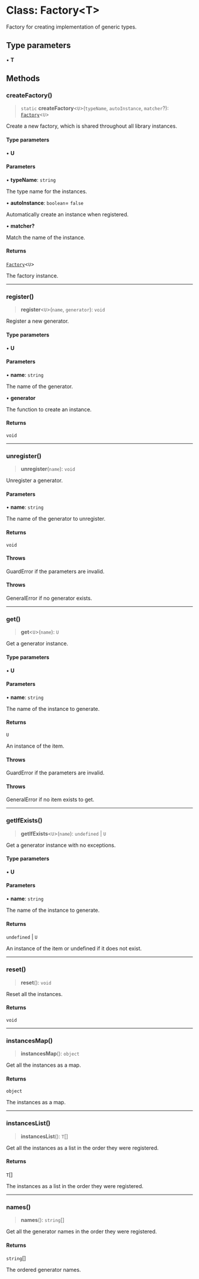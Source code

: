 # Class: Factory\<T\>

Factory for creating implementation of generic types.

## Type parameters

• **T**

## Methods

### createFactory()

> `static` **createFactory**\<`U`\>(`typeName`, `autoInstance`, `matcher`?): [`Factory`](Factory.md)\<`U`\>

Create a new factory, which is shared throughout all library instances.

#### Type parameters

• **U**

#### Parameters

• **typeName**: `string`

The type name for the instances.

• **autoInstance**: `boolean`= `false`

Automatically create an instance when registered.

• **matcher?**

Match the name of the instance.

#### Returns

[`Factory`](Factory.md)\<`U`\>

The factory instance.

***

### register()

> **register**\<`U`\>(`name`, `generator`): `void`

Register a new generator.

#### Type parameters

• **U**

#### Parameters

• **name**: `string`

The name of the generator.

• **generator**

The function to create an instance.

#### Returns

`void`

***

### unregister()

> **unregister**(`name`): `void`

Unregister a generator.

#### Parameters

• **name**: `string`

The name of the generator to unregister.

#### Returns

`void`

#### Throws

GuardError if the parameters are invalid.

#### Throws

GeneralError if no generator exists.

***

### get()

> **get**\<`U`\>(`name`): `U`

Get a generator instance.

#### Type parameters

• **U**

#### Parameters

• **name**: `string`

The name of the instance to generate.

#### Returns

`U`

An instance of the item.

#### Throws

GuardError if the parameters are invalid.

#### Throws

GeneralError if no item exists to get.

***

### getIfExists()

> **getIfExists**\<`U`\>(`name`): `undefined` \| `U`

Get a generator instance with no exceptions.

#### Type parameters

• **U**

#### Parameters

• **name**: `string`

The name of the instance to generate.

#### Returns

`undefined` \| `U`

An instance of the item or undefined if it does not exist.

***

### reset()

> **reset**(): `void`

Reset all the instances.

#### Returns

`void`

***

### instancesMap()

> **instancesMap**(): `object`

Get all the instances as a map.

#### Returns

`object`

The instances as a map.

***

### instancesList()

> **instancesList**(): `T`[]

Get all the instances as a list in the order they were registered.

#### Returns

`T`[]

The instances as a list in the order they were registered.

***

### names()

> **names**(): `string`[]

Get all the generator names in the order they were registered.

#### Returns

`string`[]

The ordered generator names.
